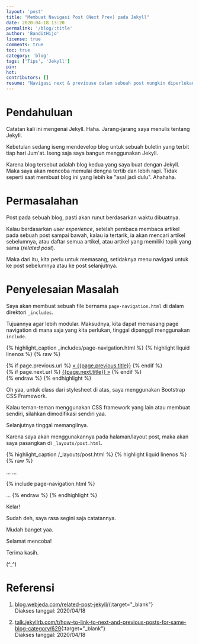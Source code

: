 ```yaml
---
layout: 'post'
title: "Membuat Navigasi Post (Next Prev) pada Jekyll"
date: 2020-04-18 13:20
permalink: '/blog/:title'
author: 'BanditHijo'
license: true
comments: true
toc: true
category: 'blog'
tags: ['Tips', 'Jekyll']
pin:
hot:
contributors: []
resume: "Navigasi next & previouse dalam sebuah post mungkin diperlukan untuk memudahkan pengunjung menelusuri blog."
---
```


<!-- BANNER OF THE POST -->
<!-- <img class="post&#45;body&#45;img" src="{{ site.lazyload.logo_blank_banner }}" data&#45;echo="#" alt="banner"> -->

# Pendahuluan

Catatan kali ini mengenai Jekyll. Haha. Jarang-jarang saya menulis tentang Jekyll.

Kebetulan sedang iseng mendevelop blog untuk sebuah buletin yang terbit tiap hari Jum'at. Iseng saja saya bangun menggunakan Jekyll.

Karena blog tersebut adalah blog kedua yang saya buat dengan Jekyll. Maka saya akan mencoba memulai dengna tertib dan lebih rapi. Tidak seperti saat membuat blog ini yang lebih ke "asal jadi dulu". Ahahaha.

# Permasalahan

Post pada sebuah blog, pasti akan runut berdasarkan waktu dibuatnya.

Kalau berdasarkan *user experience*, setelah pembaca membaca artikel pada sebuah post sampai bawah, kalau ia tertarik, ia akan mencari artikel sebelumnya, atau daftar semua artikel, atau artikel yang memiliki topik yang sama (*related post*).

Maka dari itu, kita perlu untuk memasang, setidaknya menu navigasi untuk ke post sebelumnya atau ke post selanjutnya.

# Penyelesaian Masalah

Saya akan membuat sebuah file bernama `page-navigation.html` di dalam direktori `_includes`.

Tujuannya agar lebih modular. Maksudnya, kita dapat memasang page navigation di mana saja yang kita perlukan, tinggal dipanggil menggunakan `include`.

{% highlight_caption _includes/page-navigation.html %}
{% highlight liquid linenos %}
{% raw %}
<div class="page-navigation mt-5">
  <div class="row d-flex justify-content-between">
    <div class="col-6 text-left">
      {% if page.previous.url %}
        <a class="prev" href="{{page.previous.url}}">&laquo; {{page.previous.title}}</a>
      {% endif %}
    </div>
    <div class="col-6 text-right">
      {% if page.next.url %}
        <a class="next" href="{{page.next.url}}">{{page.next.title}} &raquo;</a>
      {% endif %}
    </div>
  </div>
</div>
{% endraw %}
{% endhighlight %}

Oh yaa, untuk class dari stylesheet di atas, saya menggunakan Bootstrap CSS Framework.

Kalau teman-teman menggunakan CSS framework yang lain atau membuat sendiri, silahkan dimodifikasi sendiri yaa.

Selanjutnya tinggal memangilnya.

Karena saya akan menggunakannya pada halaman/layout post, maka akan saya pasangkan di `_layouts/post.html`.

{% highlight_caption /_layouts/post.html %}
{% highlight liquid linenos %}
{% raw %}

...
...

{% include page-navigation.html %}

...
{% endraw %}
{% endhighlight %}


Kelar!

Sudah deh, saya rasa segini saja catatannya.

Mudah banget yaa.

Selamat mencoba!

Terima kasih.

(^_^)





# Referensi

1. [blog.webjeda.com/related-post-jekyll/](https://blog.webjeda.com/related-post-jekyll/){:target="_blank"}
<br>Diakses tanggal: 2020/04/18

2. [talk.jekyllrb.com/t/how-to-link-to-next-and-previous-posts-for-same-blog-category/629](https://talk.jekyllrb.com/t/how-to-link-to-next-and-previous-posts-for-same-blog-category/629){:target="_blank"}
<br>Diakses tanggal: 2020/04/18
